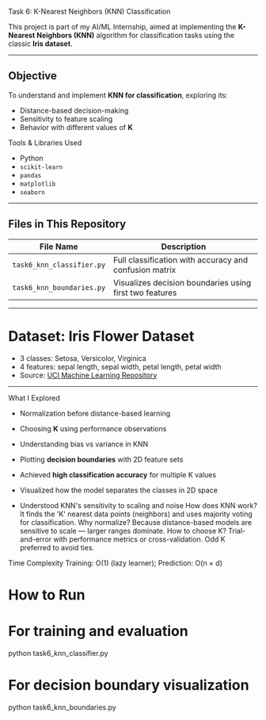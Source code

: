 Task 6: K-Nearest Neighbors (KNN) Classification

This project is part of my AI/ML Internship, aimed at implementing the **K-Nearest Neighbors (KNN)** algorithm for classification tasks using the classic **Iris dataset**.

---

##  Objective

To understand and implement **KNN for classification**, exploring its:
- Distance-based decision-making
- Sensitivity to feature scaling
- Behavior with different values of **K**

Tools & Libraries Used

- Python 
- `scikit-learn`
- `pandas`
- `matplotlib`
- `seaborn`

---

##  Files in This Repository

| File Name                  | Description |
|---------------------------|-------------|
| `task6_knn_classifier.py` | Full classification with accuracy and confusion matrix |
| `task6_knn_boundaries.py` | Visualizes decision boundaries using first two features |

---

# Dataset: Iris Flower Dataset

- 3 classes: Setosa, Versicolor, Virginica  
- 4 features: sepal length, sepal width, petal length, petal width  
- Source: [UCI Machine Learning Repository](https://archive.ics.uci.edu/ml/datasets/iris)

---

What I Explored

- Normalization before distance-based learning
- Choosing **K** using performance observations
- Understanding bias vs variance in KNN
- Plotting **decision boundaries** with 2D feature sets

- Achieved **high classification accuracy** for multiple K values  
- Visualized how the model separates the classes in 2D space  
- Understood KNN's sensitivity to scaling and noise
How does KNN work?
   It finds the 'K' nearest data points (neighbors) and uses majority voting for classification.
Why normalize?
   Because distance-based models are sensitive to scale — larger ranges dominate.
How to choose K?
   Trial-and-error with performance metrics or cross-validation. Odd K preferred to avoid ties.

Time Complexity
   Training: O(1) (lazy learner); Prediction: O(n × d)

# How to Run
# For training and evaluation
python task6_knn_classifier.py

# For decision boundary visualization
python task6_knn_boundaries.py

